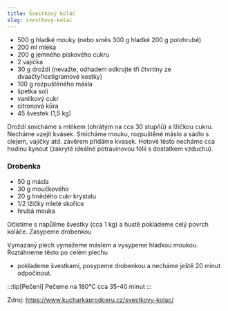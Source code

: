 ```yaml
---
title: Švestkový koláč
slug: svestkovy-kolac
---
```


- 500 g hladké mouky (nebo směs 300 g hladké 200 g polohrubé)
- 200 ml mléka
- 200 g jemného pískového cukru
- 2 vajíčka
- 30 g droždí (nevažte, odhadem odkrojte tři čtvrtiny ze dvaačtyřicetigramové kostky)
- 100 g rozpuštěného másla
- špetka soli
- vanilkový cukr
- citronová kůra
- 45 švestek (1,5 kg)

Droždí smícháme s mlékem (ohrátým na cca 30 stupňů) a lžičkou cukru. Necháme vzejít kvásek. Smícháme mouku, rozpuštěné
máslo a sádlo s olejem, vajíčky atd. závěrem přidáme kvasek. Hotové těsto necháme cca hodinu kynout (zakryté ideálně
potravinovou fólii s dostatkem vzduchu).

### Drobenka

- 50 g másla
- 30 g moučkového
- 20 g hnědého cukr krystalu
- 1/2 lžičky mleté skořice
- hrubá mouka

Očistíme s napůlíme švestky (cca 1 kg) a hustě poklademe celý povrch koláče. Zasypeme drobenkou

Vymazaný plech vymažeme máslem a vysypeme hladkou moukou. Roztáhneme těsto po celém plechu

- poklademe švestkami, posypeme drobenkou a necháme ještě 20 minut odpočinout.

:::tip[Pečení]
Pečeme na 180°C cca 35-40 minut
:::

Zdroj: https://www.kucharkaprodceru.cz/svestkovy-kolac/

